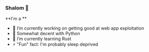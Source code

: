### Shalom 👋

<!--
**potato-jackson/potato-jackson** is a ✨ _special_ ✨ repository because its `README.md` (this file) appears on your GitHub profile.
-->
**I'm a **
- 🔭 I’m currently working on getting good at web app exploitation
- 🐍 Somewhat decent with Python
- 🌱 I’m currently learning Rust
- ⚡ "Fun" fact: I'm probably sleep deprived
